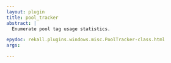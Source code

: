 ```yaml
---
layout: plugin
title: pool_tracker
abstract: |
  Enumerate pool tag usage statistics.

epydoc: rekall.plugins.windows.misc.PoolTracker-class.html
args:

---
```


